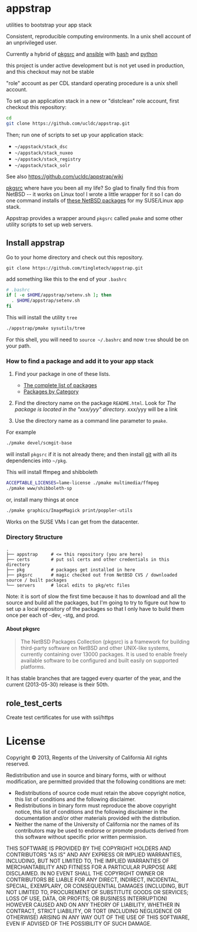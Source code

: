appstrap
========

utilities to bootstrap your app stack

Consistent, reproducible computing environments.  In a unix shell account of an unprivileged user.

Currently a hybrid of [pkgsrc](http://www.pkgsrc.org) and
[ansible](http://www.ansibleworks.com/docs/) with
[bash](http://www.tldp.org/LDP/abs/html/) and
[python](http://docs.python.org/2/)

this project is under active development but is not yet used in production, and this checkout may not be stable

"role" account as per CDL standard operating procedure is a unix shell account.

To set up an application stack in a new or "distclean" role account, first checkout this repository:

```bash
cd
git clone https://github.com/ucldc/appstrap.git
```

Then; run one of scripts to set up your application stack:

  * `~/appstack/stack_dsc`
  * `~/appstack/stack_nuxeo`
  * `~/appstack/stack_registry`
  * `~/appstack/stack_solr`

See also https://github.com/ucldc/appstrap/wiki

[pkgsrc](http://www.pkgsrc.org) where have you been all my life?
So glad to finally find this from NetBSD -- it works on Linux too!
I wrote a little wrapper for it so I can do one command installs
of <a href="http://ftp.netbsd.org/pub/pkgsrc/current/pkgsrc/README.html">these NetBSD packages</a> for my SUSE/Linux app stack.

Appstrap provides a wrapper around `pkgsrc` called `pmake` and some other utility scripts to set up web servers.

## Install appstrap

Go to your home directory and check out this repository.

```
git clone https://github.com/tingletech/appstrap.git
```

add something like this to the end of your `.bashrc`

```bash
# .bashrc
if [ -e $HOME/appstrap/setenv.sh ]; then
  . $HOME/appstrap/setenv.sh
fi
```

This will install the utility `tree`

```bash
./appstrap/pmake sysutils/tree
```

For this shell, you will need to `source ~/.bashrc` and now `tree` should be on your path.


### How to find a package and add it to your app stack

1. Find your package in one of these lists.
   * [The complete list of packages](http://ftp.netbsd.org/pub/pkgsrc/current/pkgsrc/README-all.html)
   * [Packages by Category](http://ftp.netbsd.org/pub/pkgsrc/current/pkgsrc/README.html)

2. Find the directory name on the package `README.html`.  Look for *The
package is located in the "xxx/yyy" directory*. xxx/yyy will be a link

3. Use the directory name as a command line parameter to `pmake`.

For example

```bash
./pmake devel/scmgit-base
```

will install `pkgsrc` if it is not already there; and then install
[git](http://git-scm.com) with all its dependencies into `~/pkg`.

This will install ffmpeg and shibboleth

```bash
ACCEPTABLE_LICENSES=lame-license ./pmake multimedia/ffmpeg
./pmake www/shibboleth-sp
```

or, install many things at once
```bash
./pmake graphics/ImageMagick print/poppler-utils
```

Works on the SUSE VMs I can get from the datacenter.

### Directory Structure

```
.
├── appstrap     # <= this repository (you are here)
├── certs        # put ssl certs and other credentials in this directory
├── pkg          # packages get installed in here
├── pkgsrc       # magic checked out from NetBSD CVS / downloaded source / built packages
└── servers      # local edits to pkg/etc files
```

Note: it is sort of slow the first time because it has to download and
all the source and build all the packages, but I'm going to try to figure
out how to set up a local repository of the packages so that I only have to 
build them once per each of -dev, -stg, and prod.

#### About pkgsrc

> The NetBSD Packages Collection (pkgsrc) is a framework for building third-party software on NetBSD and other UNIX-like systems, currently containing over 13000 packages. It is used to enable freely available software to be configured and built easily on supported platforms.

It has stable branches that are tagged every quarter of the year, and the current (2013-05-30) release is their 50th.

## role_test_certs
Create test certificates for use with ssl/https

# License 

Copyright © 2013, Regents of the University of California
All rights reserved.

Redistribution and use in source and binary forms, with or without 
modification, are permitted provided that the following conditions are met:

- Redistributions of source code must retain the above copyright notice, 
  this list of conditions and the following disclaimer.
- Redistributions in binary form must reproduce the above copyright notice, 
  this list of conditions and the following disclaimer in the documentation 
  and/or other materials provided with the distribution.
- Neither the name of the University of California nor the names of its
  contributors may be used to endorse or promote products derived from this 
  software without specific prior written permission.

THIS SOFTWARE IS PROVIDED BY THE COPYRIGHT HOLDERS AND CONTRIBUTORS "AS IS" 
AND ANY EXPRESS OR IMPLIED WARRANTIES, INCLUDING, BUT NOT LIMITED TO, THE 
IMPLIED WARRANTIES OF MERCHANTABILITY AND FITNESS FOR A PARTICULAR PURPOSE 
ARE DISCLAIMED. IN NO EVENT SHALL THE COPYRIGHT OWNER OR CONTRIBUTORS BE 
LIABLE FOR ANY DIRECT, INDIRECT, INCIDENTAL, SPECIAL, EXEMPLARY, OR 
CONSEQUENTIAL DAMAGES (INCLUDING, BUT NOT LIMITED TO, PROCUREMENT OF 
SUBSTITUTE GOODS OR SERVICES; LOSS OF USE, DATA, OR PROFITS; OR BUSINESS 
INTERRUPTION) HOWEVER CAUSED AND ON ANY THEORY OF LIABILITY, WHETHER IN 
CONTRACT, STRICT LIABILITY, OR TORT (INCLUDING NEGLIGENCE OR OTHERWISE) 
ARISING IN ANY WAY OUT OF THE USE OF THIS SOFTWARE, EVEN IF ADVISED OF THE 
POSSIBILITY OF SUCH DAMAGE.

